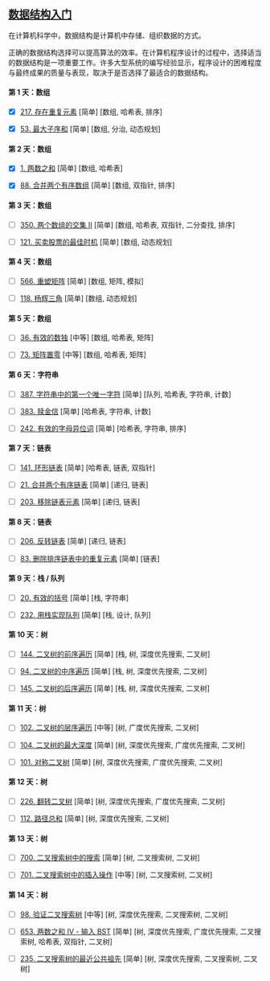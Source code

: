 [数据结构入门](https://leetcode-cn.com/study-plan/data-structures/)
-----

在计算机科学中，数据结构是计算机中存储、组织数据的方式。

正确的数据结构选择可以提高算法的效率。在计算机程序设计的过程中，选择适当的数据结构是一项重要工作。许多大型系统的编写经验显示，程序设计的困难程度与最终成果的质量与表现，取决于是否选择了最适合的数据结构。

#### 第 1 天：数组

- [x] [217. 存在重复元素](https://leetcode-cn.com/problems/contains-duplicate/) [简单] [数组, 哈希表, 排序]

- [x] [53. 最大子序和](https://leetcode-cn.com/problems/maximum-subarray/) [简单] [数组, 分治, 动态规划]


#### 第 2 天：数组

- [x] [1. 两数之和](https://leetcode-cn.com/problems/two-sum/) [简单] [数组, 哈希表]

- [x] [88. 合并两个有序数组](https://leetcode-cn.com/problems/merge-sorted-array/) [简单] [数组, 双指针, 排序]


#### 第 3 天：数组

- [ ] [350. 两个数组的交集 II](https://leetcode-cn.com/problems/intersection-of-two-arrays-ii/) [简单] [数组, 哈希表, 双指针, 二分查找, 排序]

- [ ] [121. 买卖股票的最佳时机](https://leetcode-cn.com/problems/best-time-to-buy-and-sell-stock/) [简单] [数组, 动态规划]


#### 第 4 天：数组

- [ ] [566. 重塑矩阵](https://leetcode-cn.com/problems/reshape-the-matrix/) [简单] [数组, 矩阵, 模拟]

- [ ] [118. 杨辉三角](https://leetcode-cn.com/problems/pascals-triangle/) [简单] [数组, 动态规划]


#### 第 5 天：数组

- [ ] [36. 有效的数独](https://leetcode-cn.com/problems/valid-sudoku/) [中等] [数组, 哈希表, 矩阵]

- [ ] [73. 矩阵置零](https://leetcode-cn.com/problems/set-matrix-zeroes/) [中等] [数组, 哈希表, 矩阵]


#### 第 6 天：字符串

- [ ] [387. 字符串中的第一个唯一字符](https://leetcode-cn.com/problems/first-unique-character-in-a-string/) [简单] [队列, 哈希表, 字符串, 计数]

- [ ] [383. 赎金信](https://leetcode-cn.com/problems/ransom-note/) [简单] [哈希表, 字符串, 计数]

- [ ] [242. 有效的字母异位词](https://leetcode-cn.com/problems/valid-anagram/) [简单] [哈希表, 字符串, 排序]


#### 第 7 天：链表

- [ ] [141. 环形链表](https://leetcode-cn.com/problems/linked-list-cycle/) [简单] [哈希表, 链表, 双指针]

- [ ] [21. 合并两个有序链表](https://leetcode-cn.com/problems/merge-two-sorted-lists/) [简单] [递归, 链表]

- [ ] [203. 移除链表元素](https://leetcode-cn.com/problems/remove-linked-list-elements/) [简单] [递归, 链表]


#### 第 8 天：链表

- [ ] [206. 反转链表](https://leetcode-cn.com/problems/reverse-linked-list/) [简单] [递归, 链表]

- [ ] [83. 删除排序链表中的重复元素](https://leetcode-cn.com/problems/remove-duplicates-from-sorted-list/) [简单] [链表]


#### 第 9 天：栈 / 队列

- [ ] [20. 有效的括号](https://leetcode-cn.com/problems/valid-parentheses/) [简单] [栈, 字符串]

- [ ] [232. 用栈实现队列](https://leetcode-cn.com/problems/implement-queue-using-stacks/) [简单] [栈, 设计, 队列]


#### 第 10 天：树

- [ ] [144. 二叉树的前序遍历](https://leetcode-cn.com/problems/binary-tree-preorder-traversal/) [简单] [栈, 树, 深度优先搜索, 二叉树]

- [ ] [94. 二叉树的中序遍历](https://leetcode-cn.com/problems/binary-tree-inorder-traversal/) [简单] [栈, 树, 深度优先搜索, 二叉树]

- [ ] [145. 二叉树的后序遍历](https://leetcode-cn.com/problems/binary-tree-postorder-traversal/) [简单] [栈, 树, 深度优先搜索, 二叉树]


#### 第 11 天：树

- [ ] [102. 二叉树的层序遍历](https://leetcode-cn.com/problems/binary-tree-level-order-traversal/) [中等] [树, 广度优先搜索, 二叉树]

- [ ] [104. 二叉树的最大深度](https://leetcode-cn.com/problems/maximum-depth-of-binary-tree/) [简单] [树, 深度优先搜索, 广度优先搜索, 二叉树]

- [ ] [101. 对称二叉树](https://leetcode-cn.com/problems/symmetric-tree/) [简单] [树, 深度优先搜索, 广度优先搜索, 二叉树]


#### 第 12 天：树

- [ ] [226. 翻转二叉树](https://leetcode-cn.com/problems/invert-binary-tree/) [简单] [树, 深度优先搜索, 广度优先搜索, 二叉树]

- [ ] [112. 路径总和](https://leetcode-cn.com/problems/path-sum/) [简单] [树, 深度优先搜索, 二叉树]


#### 第 13 天：树

- [ ] [700. 二叉搜索树中的搜索](https://leetcode-cn.com/problems/search-in-a-binary-search-tree/) [简单] [树, 二叉搜索树, 二叉树]

- [ ] [701. 二叉搜索树中的插入操作](https://leetcode-cn.com/problems/insert-into-a-binary-search-tree/) [中等] [树, 二叉搜索树, 二叉树]


#### 第 14 天：树

- [ ] [98. 验证二叉搜索树](https://leetcode-cn.com/problems/validate-binary-search-tree/) [中等] [树, 深度优先搜索, 二叉搜索树, 二叉树]

- [ ] [653. 两数之和 IV - 输入 BST](https://leetcode-cn.com/problems/two-sum-iv-input-is-a-bst/) [简单] [树, 深度优先搜索, 广度优先搜索, 二叉搜索树, 哈希表, 双指针, 二叉树]

- [ ] [235. 二叉搜索树的最近公共祖先](https://leetcode-cn.com/problems/lowest-common-ancestor-of-a-binary-search-tree/) [简单] [树, 深度优先搜索, 二叉搜索树, 二叉树]
